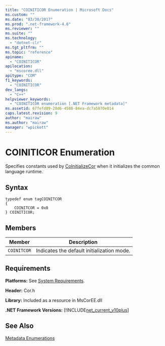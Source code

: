 ```yaml
---
title: "COINITICOR Enumeration | Microsoft Docs"
ms.custom: ""
ms.date: "03/30/2017"
ms.prod: ".net-framework-4.6"
ms.reviewer: ""
ms.suite: ""
ms.technology: 
  - "dotnet-clr"
ms.tgt_pltfrm: ""
ms.topic: "reference"
apiname: 
  - "COINITICOR"
apilocation: 
  - "mscoree.dll"
apitype: "COM"
f1_keywords: 
  - "COINITICOR"
dev_langs: 
  - "C++"
helpviewer_keywords: 
  - "COINITICOR enumeration [.NET Framework metadata]"
ms.assetid: 67fefd89-28d6-4588-84ea-dc7a5870e014
caps.latest.revision: 9
author: "mairaw"
ms.author: "mairaw"
manager: "wpickett"
---
```

# COINITICOR Enumeration
Specifies constants used by [CoInitializeCor](../../../../docs/framework/unmanaged-api/hosting/coinitializecor-function.md) when it initializes the common language runtime.  
  
## Syntax  
  
```  
typedef enum tagCOINITCOR  
{  
    COINITCOR = 0x0  
} COINITICOR;  
```  
  
## Members  
  
|Member|Description|  
|------------|-----------------|  
|`COINITCOR`|Indicates the default initialization mode.|  
  
## Requirements  
 **Platforms:** See [System Requirements](../../../../docs/framework/getting-started/system-requirements.md).  
  
 **Header:** Cor.h  
  
 **Library:** Included as a resource in MsCorEE.dll  
  
 **.NET Framework Versions:** [!INCLUDE[net_current_v10plus](../../../../includes/net-current-v10plus-md.md)]  
  
## See Also  
 [Metadata Enumerations](../../../../docs/framework/unmanaged-api/metadata/metadata-enumerations.md)